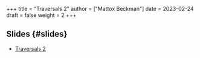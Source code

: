 +++
title = "Traversals 2"
author = ["Mattox Beckman"]
date = 2023-02-24
draft = false
weight = 2
+++

## Slides {#slides}

-   [Traversals 2](/slides/traversals-2.pdf)
